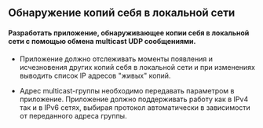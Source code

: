## Обнаружение копий себя в локальной сети

#### Разработать приложение, обнаруживающее копии себя в локальной сети с помощью обмена multicast UDP сообщениями.

- Приложение должно отслеживать моменты появления и исчезновения других копий себя в локальной сети и при изменениях выводить список IP адресов "живых" копий.


- Адрес multicast-группы необходимо передавать параметром в приложение. 
Приложение должно поддерживать работу как в IPv4 так и в IPv6 сетях, выбирая протокол автоматически в зависимости от переданного адреса группы.